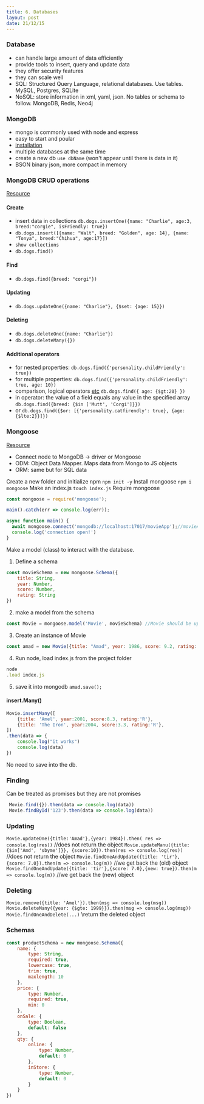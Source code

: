 ```yaml
---
title: 6. Databases
layout: post
date: 21/12/15
---
```


### Database

- can handle large amount of data efficiently
- provide tools to insert, query and update data
- they offer security features
- they can scale well
- SQL: Structured Query Language, relational databases. Use tables. MySQL, Postgres, SQLite
- NoSQL: store information in xml, yaml, json. No tables or schema to follow. MongoDB, Redis, Neo4j

### MongoDB

- mongo is commonly used with node and express
- easy to start and poular
- [installation](https://zarkom.net/blogs/how-to-install-mongodb-for-development-in-windows-3328)
- multiple databases at the same time
- create a new db `use dbName` (won't appear until there is data in it)
- BSON binary json, more compact in memory

### MongoDB CRUD operations
[Resource](https://docs.mongodb.com/manual/crud/)

#### Create

- insert data in collections `db.dogs.insertOne({name: "Charlie", age:3, breed:"corgie", isFriendly: true})`
- `db.dogs.insert([{name: "Walt", breed: "Golden", age: 14}, {name: "Tonya", breed:"Chihua", age:17}])`
- `show collections`
- `db.dogs.find()`

#### Find

- `db.dogs.find({breed: "corgi"})`

#### Updating

- `db.dogs.updateOne({name: "Charlie"}, {$set: {age: 15}})`

#### Deleting

- `db.dogs.deleteOne({name: "Charlie"})`
- `db.dogs.deleteMany({})`

#### Additional operators

- for nested properties: `db.dogs.find({'personality.childFriendly': true})`
- for multiple properties: `db.dogs.find({'personality.childFriendly': true, age: 10})`
- comparison, logical operators [etc](https://docs.mongodb.com/manual/reference/operator/query/) `db.dogs.find({ age: {$gt:20} })`
- in operator: the value of a field equals any value in the specified array `db.dogs.find({breed: {$in ['Mutt', 'Corgi']}})`
- or `db.dogs.find({$or: [{'personality.catfirendly': true}, {age: {$lte:2}}]})`

### Mongoose
[Resource](https://mongoosejs.com/)
- Connect node to MongoDB -> driver or Mongoose
- ODM: Object Data Mapper. Maps data from Mongo to JS objects
- ORM: same but for SQL data

Create a new folder and initialize npm 
`npm init -y`
Install mongoose 
`npm i mongoose`
Make an index.js 
`touch index.js`
Require mongoose
```js
const mongoose = require('mongoose');

main().catch(err => console.log(err));

async function main() {
  await mongoose.connect('mongodb://localhost:17017/movieApp');//movieApp is the database
  console.log('connection open!')
} 
```

Make a model (class) to interact with the database. 
1. Define a schema
```js
const movieSchema = new mongoose.Schema({
    title: String,
    year: Number,
    score: Number,
    rating: String
})
```
2. make a model from the schema
```js
const Movie = mongoose.model('Movie', movieSchema) //Movie should be uppercase and singular. mongoose will create a collection called movies
```
3. Create an instance of Movie
```js
const amad = new Movie({title: "Amad", year: 1986, score: 9.2, rating: 'R'});
```
4. Run node, load index.js from the project folder
```js
node
.load index.js
```
5. save it into mongodb
`amad.save();`

#### insert.Many()
```js
Movie.insertMany([
    {title: 'Amel', year:2001, score:8.3, rating:'R'},
    {title: 'The Iron', year:2004, score:3.3, rating:'R'},
])
.then(data => {
    console.log("it works")
    console.log(data)
})
```
No need to save into the db.

### Finding
Can be treated as promises but they are not promises
```js
 Movie.find({}).then(data => console.log(data))
 Movie.findById('123').then(data => console.log(data))
 ```
 ### Updating
`Movie.updateOne({title:'Amad'},{year: 1984}).then( res => console.log(res))` //does not return the object
`Movie.updateManu({title: {$in['Amd', 'sbyme']}}, {score:10}).then(res => console.log(res))` //does not return the object
`Movie.findOneAndUpdate({title: 'tir'},{score: 7.0}).then(m => console.log(m))` //we get back the (old) object
`Movie.findOneAndUpdate({title: 'tir'},{score: 7.0},{new: true}).then(m => console.log(m))` //we get back the (new) object

### Deleting
`Movie.remove({title: 'Amel'}).then(msg => console.log(msg))`
`Movie.deleteMany({year: {$gte: 1999}}).then(msg => console.log(msg))`
`Movie.findOneAndDelete(...)` \\return the deleted object

### Schemas
```js
const productSchema = new mongoose.Schema({
    name: {
        type: String,
        required: true,
        lowercase: true,
        trim: true,
        maxlength: 10
    },
    price: {
        type: Number,
        required: true,
        min: 0
    },
    onSale: {
        type: Boolean,
        default: false
    },
    qty: {
        online: {
            type: Number,
            default: 0
        },
        inStore: {
            type: Number,
            default: 0
        }
    }
})
```
